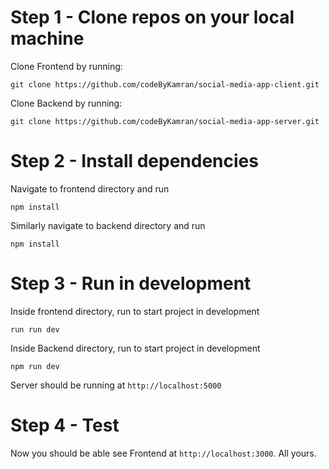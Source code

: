 # Step 1 - Clone repos on your local machine

Clone Frontend by running:

`git clone https://github.com/codeByKamran/social-media-app-client.git`

Clone Backend by running:

`git clone https://github.com/codeByKamran/social-media-app-server.git`

# Step 2 - Install dependencies

Navigate to frontend directory and run

`npm install`

Similarly navigate to backend directory and run

`npm install`

# Step 3 - Run in development

Inside frontend directory, run to start project in development

`run run dev`

Inside Backend directory, run to start project in development

`npm run dev`

Server should be running at `http://localhost:5000`

# Step 4 - Test

Now you should be able see Frontend at `http://localhost:3000`. All yours.
